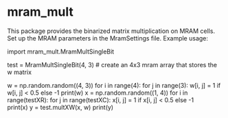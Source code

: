 # mram_mult
This package provides the binarized matrix multiplication on MRAM cells. Set up the MRAM parameters in the MramSettings file.
Example usage:

import mram_mult.MramMultSingleBit

test = MramMultSingleBit(4, 3)   # create an 4x3 mram array that stores the w matrix

w = np.random.random((4, 3))
for i in range(4):
    for j in range(3):
        w[i, j] = 1 if w[i, j] < 0.5 else -1
print(w)
x = np.random.random((1, 4))
for i in range(testXR):
    for j in range(testXC):
        x[i, j] = 1 if x[i, j] < 0.5 else -1   
print(x) 
y = test.multXW(x, w)
print(y)
